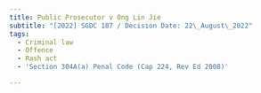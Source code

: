 ```yaml
---
title: Public Prosecutor v Ong Lin Jie
subtitle: "[2022] SGDC 187 / Decision Date: 22\_August\_2022"
tags:
  - Criminal law
  - Offence
  - Rash act
  - 'Section 304A(a) Penal Code (Cap 224, Rev Ed 2008)'

---
```

